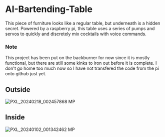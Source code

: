 # AI-Bartending-Table
This piece of furniture looks like a regular table, but underneath is a hidden secret. Powered by a raspberry pi, this table uses a series of pumps and servos to quickly and discretely mix cocktails with voice commands.

### Note
This project has been put on the backburner for now since it is mostly functional, but there are still some kinks to iron out before it is complete. I don't go home too much now so I have not transfered the code from the pi onto github just yet.

## Outside
![PXL_20240218_002457868 MP](https://github.com/Angeraa/AI-Bartending-Table/assets/82167983/2037c1fd-068a-493b-a3e4-80e2fe5d3143)

## Inside
![PXL_20240102_001342462 MP](https://github.com/Angeraa/AI-Bartending-Table/assets/82167983/9c4ec096-0817-44db-8f91-0428dec37ee3)

